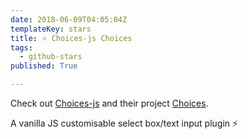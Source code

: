 ```yaml
---
date: 2018-06-09T04:05:04Z
templateKey: stars
title: ⭐ Choices-js Choices
tags:
  - github-stars
published: True

---
```


Check out [Choices-js](https://github.com/Choices-js) and their project [Choices](https://github.com/Choices-js/Choices).

A vanilla JS customisable select box/text input plugin ⚡️
